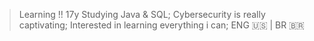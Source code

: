 >Learning !!
>17y
>Studying Java & SQL;
>Cybersecurity is really captivating;
>Interested in learning everything i can;
>ENG :us: | BR :brazil:
